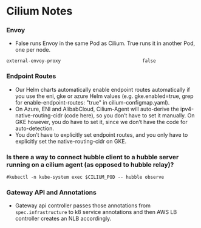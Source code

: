 # Cilium Notes

### Envoy
- False runs Envoy in the same Pod as Cilium. True runs it in another Pod, one per node.

```
external-envoy-proxy                              false
```
### Endpoint Routes
- Our Helm charts automatically enable endpoint routes automatically if you use the eni, gke or azure Helm values (e.g. gke.enabled=true, grep for enable-endpoint-routes: "true" in cilium-configmap.yaml).
- On Azure, ENI and AlibabCloud, Cilium-Agent will auto-derive the ipv4-native-routing-cidr (code here), so you don’t have to set it manually. On GKE however, you do have to set it, since we don’t have the code for auto-detection.
- You don’t have to explicitly set endpoint routes, and you only have to explicitly set the native-routing-cidr on GKE.

### Is there a way to connect hubble client to a hubble server running on a cilium agent (as opposed to hubble relay)?
```
#kubectl -n kube-system exec $CILIUM_POD -- hubble observe
```

### Gateway API and Annotations
- Gateway api controller passes those annotations from `spec.infrastructure` to k8 service annotations and then AWS LB controller creates an NLB accordingly.
